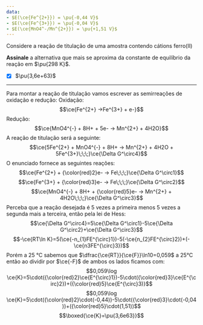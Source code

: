 ```yaml
---
data:
- $E(\ce{Fe^{2+}}) = \pu{-0,44 V}$
- $E(\ce{Fe^{3+}}) = \pu{-0,04 V}$
- $E(\ce{MnO4^-/Mn^{2+}}) = \pu{+1,51 V}$
---
```


Considere a reação de titulação de uma amostra contendo cátions ferro(II)

**Assinale** a alternativa que mais se aproxima da constante de equilíbrio da reação em $\pu{298 K}$.

- [x] $\pu{3,6e+63}$

---

Para montar a reação de titulação vamos escrever as semirreações de oxidação e redução:
Oxidação:
$$\ce{Fe^{2+} ->Fe^{3+} + e-}$$
Redução:
$$\ce{MnO4^{-} + 8H+ + 5e- -> Mn^{2+} + 4H2O}$$
A reação de titulação será a seguinte:
$$\ce{5Fe^{2+} + MnO4^{-} + 8H+ -> Mn^{2+} + 4H2O + 5Fe^{3+}\;\;\;}\ce{\Delta G^\circ4}$$
O enunciado fornece as seguintes reações:
$$\ce{Fe^{2+} + {\color{red}2}e- -> Fe\;\;\;}\ce{\Delta G^\circ1}$$
$$\ce{Fe^{3+} + {\color{red}3}e- -> Fe\;\;\;}\ce{\Delta G^\circ2}$$
$$\ce{MnO4^{-} + 8H+ + {\color{red}5}e- -> Mn^{2+} + 4H2O\;\;\;}\ce{\Delta G^\circ3}$$
Perceba que a reação desejada é 5 vezes a primeira menos 5 vezes a segunda mais a terceira, então pela lei de Hess:
$$\ce{\Delta G^\circ4}=5\ce{\Delta G^\circ1}-5\ce{\Delta G^\circ2}+\ce{\Delta G^\circ3}$$
$$-\ce{RT\ln K}=5(\ce{-n_{1}FE^{\circ}1})-5(-\ce{n_{2}FE^{\circ}2})+(-\ce{n3FE^{\circ}3})$$
Porém a 25 °C sabemos que $\dfrac{\ce{RT}}{\ce{F}}\ln10=0,059$ a 25°C então ao dividir por $\ce{-F}$ de ambos os lados ficamos com:
$$0,059\log \ce{K}=5\cdot({\color{red}2}\ce{E^{\circ}1})-5\cdot({\color{red}3}\ce{E^{\circ}2})+({\color{red}5}\ce{E^{\circ}3)}$$
$$0,059\log \ce{K}=5\cdot({\color{red}2}\cdot(-0,44))-5\cdot({\color{red}3}\cdot(-0,04))+({\color{red}5}\cdot(1,51))$$
$$\boxed{\ce{K}=\pu{3,6e63}}$$
